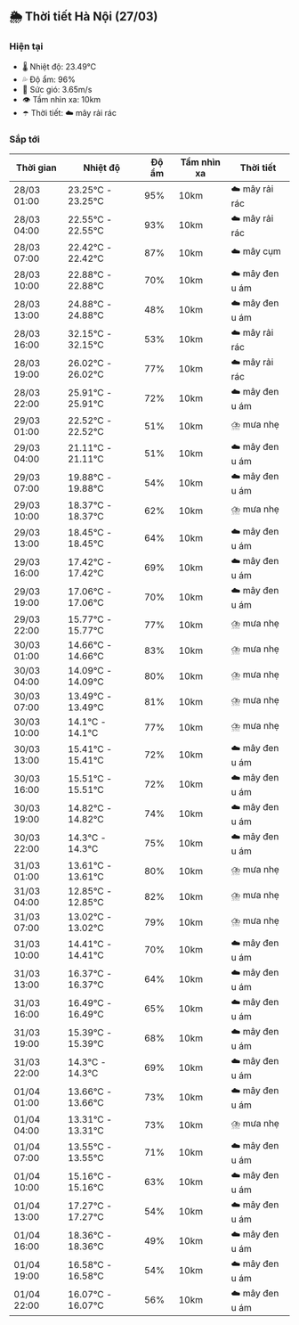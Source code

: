 ## 🌦️ Thời tiết Hà Nội (27/03)

### Hiện tại

- 🌡️ Nhiệt độ: 23.49℃
- 💦 Độ ẩm: 96%
- 💨 Sức gió: 3.65m/s
- 👁️ Tầm nhìn xa: 10km
- ☂️ Thời tiết: ☁️ mây rải rác

### Sắp tới

| Thời gian | Nhiệt độ | Độ ẩm | Tầm nhìn xa | Thời tiết |
| --- | --- | --- | --- | --- |
| 28/03 01:00 | 23.25℃ - 23.25℃ | 95% | 10km | ☁️ mây rải rác |
| 28/03 04:00 | 22.55℃ - 22.55℃ | 93% | 10km | ☁️ mây rải rác |
| 28/03 07:00 | 22.42℃ - 22.42℃ | 87% | 10km | ☁️ mây cụm |
| 28/03 10:00 | 22.88℃ - 22.88℃ | 70% | 10km | ☁️ mây đen u ám |
| 28/03 13:00 | 24.88℃ - 24.88℃ | 48% | 10km | ☁️ mây đen u ám |
| 28/03 16:00 | 32.15℃ - 32.15℃ | 53% | 10km | ☁️ mây rải rác |
| 28/03 19:00 | 26.02℃ - 26.02℃ | 77% | 10km | ☁️ mây rải rác |
| 28/03 22:00 | 25.91℃ - 25.91℃ | 72% | 10km | ☁️ mây đen u ám |
| 29/03 01:00 | 22.52℃ - 22.52℃ | 51% | 10km | ⛈️ mưa nhẹ |
| 29/03 04:00 | 21.11℃ - 21.11℃ | 51% | 10km | ☁️ mây đen u ám |
| 29/03 07:00 | 19.88℃ - 19.88℃ | 54% | 10km | ☁️ mây đen u ám |
| 29/03 10:00 | 18.37℃ - 18.37℃ | 62% | 10km | ⛈️ mưa nhẹ |
| 29/03 13:00 | 18.45℃ - 18.45℃ | 64% | 10km | ☁️ mây đen u ám |
| 29/03 16:00 | 17.42℃ - 17.42℃ | 69% | 10km | ☁️ mây đen u ám |
| 29/03 19:00 | 17.06℃ - 17.06℃ | 70% | 10km | ☁️ mây đen u ám |
| 29/03 22:00 | 15.77℃ - 15.77℃ | 77% | 10km | ⛈️ mưa nhẹ |
| 30/03 01:00 | 14.66℃ - 14.66℃ | 83% | 10km | ⛈️ mưa nhẹ |
| 30/03 04:00 | 14.09℃ - 14.09℃ | 80% | 10km | ⛈️ mưa nhẹ |
| 30/03 07:00 | 13.49℃ - 13.49℃ | 81% | 10km | ⛈️ mưa nhẹ |
| 30/03 10:00 | 14.1℃ - 14.1℃ | 77% | 10km | ⛈️ mưa nhẹ |
| 30/03 13:00 | 15.41℃ - 15.41℃ | 72% | 10km | ☁️ mây đen u ám |
| 30/03 16:00 | 15.51℃ - 15.51℃ | 72% | 10km | ☁️ mây đen u ám |
| 30/03 19:00 | 14.82℃ - 14.82℃ | 74% | 10km | ☁️ mây đen u ám |
| 30/03 22:00 | 14.3℃ - 14.3℃ | 75% | 10km | ☁️ mây đen u ám |
| 31/03 01:00 | 13.61℃ - 13.61℃ | 80% | 10km | ⛈️ mưa nhẹ |
| 31/03 04:00 | 12.85℃ - 12.85℃ | 82% | 10km | ⛈️ mưa nhẹ |
| 31/03 07:00 | 13.02℃ - 13.02℃ | 79% | 10km | ⛈️ mưa nhẹ |
| 31/03 10:00 | 14.41℃ - 14.41℃ | 70% | 10km | ☁️ mây đen u ám |
| 31/03 13:00 | 16.37℃ - 16.37℃ | 64% | 10km | ☁️ mây đen u ám |
| 31/03 16:00 | 16.49℃ - 16.49℃ | 65% | 10km | ☁️ mây đen u ám |
| 31/03 19:00 | 15.39℃ - 15.39℃ | 68% | 10km | ☁️ mây đen u ám |
| 31/03 22:00 | 14.3℃ - 14.3℃ | 69% | 10km | ☁️ mây đen u ám |
| 01/04 01:00 | 13.66℃ - 13.66℃ | 73% | 10km | ☁️ mây đen u ám |
| 01/04 04:00 | 13.31℃ - 13.31℃ | 73% | 10km | ⛈️ mưa nhẹ |
| 01/04 07:00 | 13.55℃ - 13.55℃ | 71% | 10km | ☁️ mây đen u ám |
| 01/04 10:00 | 15.16℃ - 15.16℃ | 63% | 10km | ☁️ mây đen u ám |
| 01/04 13:00 | 17.27℃ - 17.27℃ | 54% | 10km | ☁️ mây đen u ám |
| 01/04 16:00 | 18.36℃ - 18.36℃ | 49% | 10km | ☁️ mây đen u ám |
| 01/04 19:00 | 16.58℃ - 16.58℃ | 54% | 10km | ☁️ mây đen u ám |
| 01/04 22:00 | 16.07℃ - 16.07℃ | 56% | 10km | ☁️ mây đen u ám |

